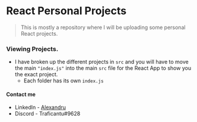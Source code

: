 # React Personal Projects

> This is mostly a repository where I will be uploading some personal React projects.

### Viewing Projects. 
- I have broken up the different projects in ``src`` 
and you will have to move the main ``"index.js"`` into the main ``src`` file for the React App to show you the exact project. 
    - Each folder has its own ``index.js``

#### Contact me
- LinkedIn - [Alexandru](https://www.linkedin.com/in/mihailaalexandru/)
- Discord - Traficantu#9628